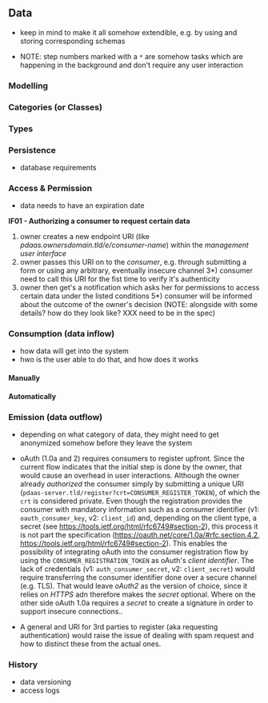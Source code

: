 ## Data



+   keep in mind to make it all somehow extendible, e.g. by using and storing 
    corresponding schemas


+   NOTE: step numbers marked with a `*` are somehow tasks which are happening in the background 
    and don't require any user interaction



### Modelling



### Categories (or Classes)



### Types



### Persistence

+   database requirements



### Access & Permission

+   data needs to have an expiration date

__IF01 - Authorizing a consumer to request certain data__
1)  owner creates a new endpoint URI (like *pdaas.ownersdomain.tld/e/consumer-name*) within the
    *management user interface*
2)  owner passes this URI on to the *consumer*, e.g. through submitting a form or using any 
    arbitrary, eventually insecure channel
3*) consumer need to call this URI for the fist time to verify it's authenticity 
4)  owner then get's a notification which asks her for permissions to access certain data under the 
    listed conditions
5*) consumer will be informed about the outcome of the owner's decision (NOTE: alongside with 
    some details? how do they look like? XXX need to be in the spec)



### Consumption (data inflow)

+   how data will get into the system
+   hwo is the user able to do that, and how does it works


#### Manually

#### Automatically



### Emission (data outflow)

+   depending on what category of data, they might need to get anonymized somehow before they 
    leave the system
    
+   oAuth (1.0a and 2) requires consumers to register upfront. Since the current flow indicates
    that the initial step is done by the owner, that would cause an overhead in user 
    interactions. Although the owner already *authorized* the consumer simply by submitting a 
    unique URI (`pdaas-server.tld/register?crt=CONSUMER_REGISTER_TOKEN`), of which the `crt` 
    is considered private.
    Even though the registration provides the consumer with mandatory information such as a 
    consumer identifier (v1: `oauth_consumer_key`, v2: `client_id`) and, depending on the client 
    type, a secret (see https://tools.ietf.org/html/rfc6749#section-2), this process it is not 
    part the specification (https://oauth.net/core/1.0a/#rfc.section.4.2, 
    https://tools.ietf.org/html/rfc6749#section-2). This enables the possibility of integrating 
    oAuth into the consumer registration flow by using the `CONSUMER_REGISTRATION_TOKEN` as
    oAuth's *client identifier*. The lack of credentials (v1: `auth_consumer_secret`, 
    v2: `client_secret`) would require transferring the consumer identifier done over
    a secure channel (e.g. TLS). That would leave *oAuth2* as the version of choice, since it
    relies on *HTTPS* adn therefore makes the *secret* optional. Where on the other side
    oAuth 1.0a requires a *secret* to create a signature in order to support insecure connections..

+   A general and URI for 3rd parties to register (aka requesting authentication) would raise 
    the issue of dealing with spam request and how to distinct these from the actual ones.



### History

+   data versioning
+   access logs
